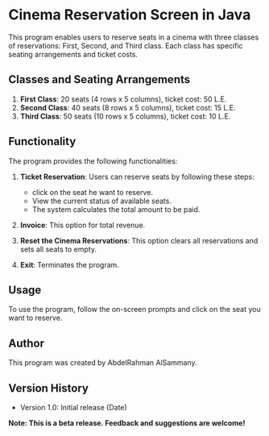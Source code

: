 # Cinema Reservation Screen in Java

This program enables users to reserve seats in a cinema with three classes of reservations: First, Second, and Third class. Each class has specific seating arrangements and ticket costs.

## Classes and Seating Arrangements

1. **First Class**: 20 seats (4 rows x 5 columns), ticket cost: 50 L.E.
2. **Second Class**: 40 seats (8 rows x 5 columns), ticket cost: 15 L.E.
3. **Third Class**: 50 seats (10 rows x 5 columns), ticket cost: 10 L.E.

## Functionality

The program provides the following functionalities:

1. **Ticket Reservation**: Users can reserve seats by following these steps:
   - click on the seat he want to reserve.
   - View the current status of available seats.
   - The system calculates the total amount to be paid.

4. **Invoice**: This option for total revenue.
   
3. **Reset the Cinema Reservations**: This option clears all reservations and sets all seats to empty.

4. **Exit**: Terminates the program.

## Usage

To use the program, follow the on-screen prompts and click on the seat you want to reserve.


## Author

This program was created by AbdelRahman AlSammany.

## Version History

- Version 1.0: Initial release (Date)
  
**Note: This is a beta release. Feedback and suggestions are welcome!**
